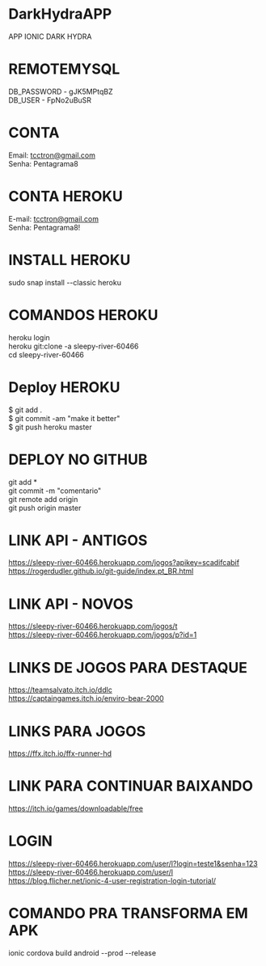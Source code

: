 # DarkHydraAPP
APP IONIC DARK HYDRA<br>

# REMOTEMYSQL
DB_PASSWORD - gJK5MPtqBZ<br>
DB_USER - FpNo2uBuSR<br>

# CONTA
Email: tcctron@gmail.com<br>
Senha: Pentagrama8<br>

# CONTA HEROKU
E-mail: tcctron@gmail.com<br>
Senha: Pentagrama8!<br>

# INSTALL HEROKU
sudo snap install --classic heroku<br>

# COMANDOS HEROKU
heroku login<br>
heroku git:clone -a sleepy-river-60466<br>
cd sleepy-river-60466<br>

# Deploy HEROKU
$ git add . <br>
$ git commit -am "make it better"<br>
$ git push heroku master<br>

# DEPLOY NO GITHUB
git add *<br>
git commit -m "comentario"<br>
git remote add origin <servidor><br>
git push origin master<br>

# LINK API - ANTIGOS
https://sleepy-river-60466.herokuapp.com/jogos?apikey=scadifcabif<br>
https://rogerdudler.github.io/git-guide/index.pt_BR.html

# LINK API - NOVOS
https://sleepy-river-60466.herokuapp.com/jogos/t<br>
https://sleepy-river-60466.herokuapp.com/jogos/p?id=1<br>

# LINKS DE JOGOS PARA DESTAQUE
https://teamsalvato.itch.io/ddlc<br>
https://captaingames.itch.io/enviro-bear-2000<br>

# LINKS PARA JOGOS
https://ffx.itch.io/ffx-runner-hd<br>


# LINK PARA CONTINUAR BAIXANDO
https://itch.io/games/downloadable/free<br>

# LOGIN
https://sleepy-river-60466.herokuapp.com/user/l?login=teste1&senha=123<br>
https://sleepy-river-60466.herokuapp.com/user/l<br>
https://blog.flicher.net/ionic-4-user-registration-login-tutorial/<br>

# COMANDO PRA TRANSFORMA EM APK
ionic cordova build android --prod --release<br>

